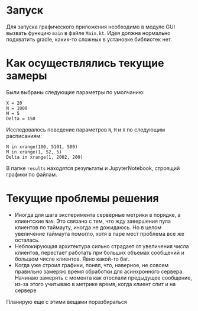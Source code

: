 # Запуск

Для запуска графического приложения необходимо в модуле GUI 
вызвать функцию `main` в файле `Main.kt`.
Идея должна нормально подхватить gradle, 
каких-то сложных в установке библиотек нет.

# Как осуществлялись текущие замеры

Были выбраны следующие параметры по умолчанию:
```
X = 20
N = 1000
M = 5
Delta = 150
```

Исследовалось поведение параметров `N`, `M` и `X` по следующим расписаниям:
```
N in xrange(100, 5101, 500)
M in xrange(1, 52, 5)
Delta in xrange(1, 2002, 200)
```

В папке `results` находятся результаты и JupyterNotebook, 
строящий графики по файлам.

# Текущие проблемы решения

* Иногда для шага эксперимента серверные метрики в порядке, а клиентские `NaN`.
  Это связано с тем, что жду завершения пула клиентов по таймауту, иногда не дожидаюсь.
  Но в целом увеличение таймаута помогло, хотя в паре мест проблема все же осталась.
* Неблокирующая архитектура сильно страдает от увеличения числа клиентов, 
  перестает работать при больших объемах сообщений и большом числе клиентов.
  Явно какой-то баг.
* Когда уже строил графики, понял, что, наверное, не совсем правильно замеряю
время обработки для асинхронного сервера. Начинаю замерять с момента как отослали
предыдущее сообщение, из-за этого учитываю в метрике время, когда клиент спит и на сервере

Планирую еще с этими вещами поразбираться
